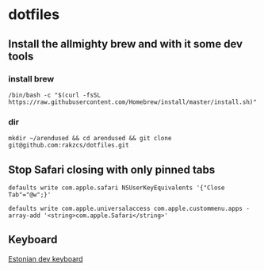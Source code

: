 # dotfiles

## Install the allmighty brew and with it some dev tools

### install brew
```/bin/bash -c "$(curl -fsSL https://raw.githubusercontent.com/Homebrew/install/master/install.sh)"```
### dir
```mkdir ~/arendused && cd arendused && git clone git@github.com:rakzcs/dotfiles.git```

## Stop Safari closing with only pinned tabs

```defaults write com.apple.safari NSUserKeyEquivalents '{"Close Tab"="@w";}'```

```defaults write com.apple.universalaccess com.apple.custommenu.apps -array-add '<string>com.apple.Safari</string>'```

## Keyboard

[Estonian dev keyboard](https://github.com/pyyding/estonian-keyboard-mac)